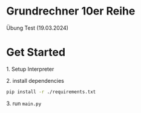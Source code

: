 # Grundrechner 10er Reihe
Übung Test (19.03.2024)

# Get Started
1\. Setup Interpreter

2\. install dependencies
```bash
pip install -r ./requirements.txt
```

3\. run `main.py`
